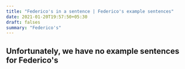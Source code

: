 ```yaml
---
title: "Federico's in a sentence | Federico's example sentences"
date: 2021-01-20T19:57:50+05:30
draft: falses
summary: "Federico's"
---
```

## Unfortunately, we have no example sentences for Federico's                 
